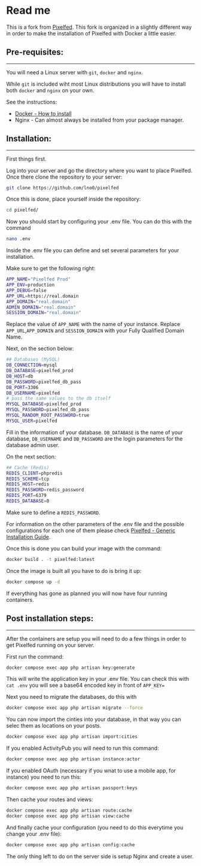 # Read me 
This is a fork from [Pixelfed](https://github.com/pixelfed/pixelfed).
This fork is organized in a slightly different way in order to make the installation of Pixelfed with Docker a little easier. 

## Pre-requisites:
---
You will need a Linux server with ```git```, ```docker``` and ```nginx```. 

While ```git``` is included wiht most Linux distributions you will have to install both ```docker``` and ```nginx``` on your own. 

See the instructions:
* [Docker - How to install](https://docs.docker.com/engine/install/)
* Nginx - Can almost always be installed from your package manager. 

## Installation:
------------

First things first. 

Log into your server and go the directory where you want to place Pixelfed. Once there clone the repository to your server: 
```bash
git clone https://github.com/lno0/pixelfed
```

Once this is done, place yourself inside the repository:
```bash
cd pixelfed/
```

Now you should start by configuring your .env file. You can do this with the command
```bash
nano .env
```

Inside the .env file you can define and set several parameters for your installation. 

Make sure to get the following right: 
```bash
APP_NAME="Pixelfed Prod"
APP_ENV=production
APP_DEBUG=false
APP_URL=https://real.domain
APP_DOMAIN="real.domain"
ADMIN_DOMAIN="real.domain"
SESSION_DOMAIN="real.domain"
```
Replace the value of ```APP_NAME``` with the name of your instance. 
Replace ```APP_URL```,```APP_DOMAIN``` and ```SESSION_DOMAIN``` with your Fully Qualified Domain Name. 

Next, on the section below:
```bash
## Databases (MySQL)
DB_CONNECTION=mysql
DB_DATABASE=pixelfed_prod
DB_HOST=db
DB_PASSWORD=pixelfed_db_pass
DB_PORT=3306
DB_USERNAME=pixelfed
# pass the same values to the db itself
MYSQL_DATABASE=pixelfed_prod
MYSQL_PASSWORD=pixelfed_db_pass
MYSQL_RANDOM_ROOT_PASSWORD=true
MYSQL_USER=pixelfed
```

Fill in the information of your database. ```DB_DATABASE``` is the name of your database, ```DB_USERNAME``` and ```DB_PASSWORD``` are the login parameters for the database admin user. 

On the next section: 
```bash
## Cache (Redis)
REDIS_CLIENT=phpredis
REDIS_SCHEME=tcp
REDIS_HOST=redis
REDIS_PASSWORD=redis_password
REDIS_PORT=6379
REDIS_DATABASE=0
```

Make sure to define a ```REDIS_PASSWORD```.

For information on the other parameters of the .env file and the possible configurations for each one of them please check [Pixelfed - Generic Installation Guide](https://docs.pixelfed.org/running-pixelfed/installation/). 

Once this is done you can build your image with the command: 
```bash
docker build . -t pixelfed:latest 
```

Once the image is built all you have to do is bring it up: 
```bash
docker compose up -d
```

If everything has gone as planned you will now have four running containers. 

## Post installation steps:
---
After the containers are setup you will need to do a few things in order to get Pixelfed running on your server. 

First run the command: 
```bash
docker compose exec app php artisan key:generate
```

This will write the application key in your .env file. You can check this with ```cat .env``` you will see a base64 encoded key in front of ```APP_KEY=```

Next you need to migrate the databases, do this with 
```bash
docker compose exec app php artisan migrate --force
```
You can now import the cinties into your database, in that way you can selec them as locations on your posts.
```bash
docker compose exec app php artisan import:cities
```

If you enabled ActivityPub you will need to run this command:
```bash
docker compose exec app php artisan instance:actor
```

If you enabled OAuth (necessary if you wnat to use a mobile app, for instance) you need to run this:
```bash
docker compose exec app php artisan passport:keys
```

Then cache your routes and views:
```bash
docker compose exec app php artisan route:cache
docker compose exec app php artisan view:cache
```

And finally cache your configuration (you need to do this everytime you change your .env file):
```bash
docker compose exec app php artisan config:cache
```

The only thing left to do on the server side is setup Nginx and create a user. 

